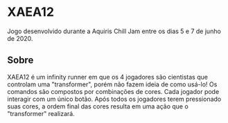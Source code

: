 # XAEA12
Jogo desenvolvido durante a Aquiris Chill Jam entre os dias 5 e 7 de junho de 2020.

## Sobre
XAEA12 é um infinity runner em que os 4 jogadores são cientistas que controlam uma "transformer", porém não fazem ideia de como usá-lo!
Os comandos são compostos por combinações de cores. Cada jogador pode interagir com um único botão. Após todos os jogadores terem pressionado suas cores, a ordem final das cores resulta em uma ação que o "transformer" realizará.
